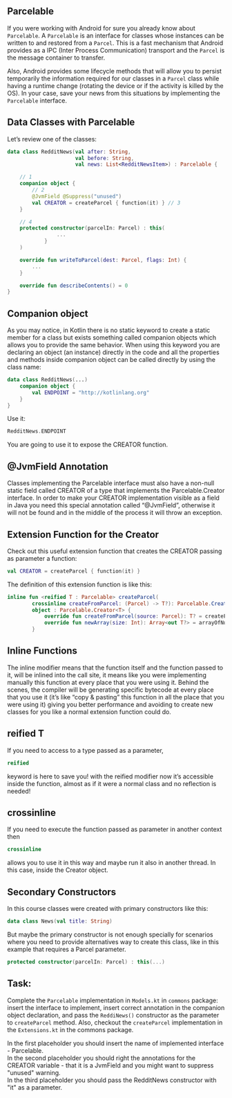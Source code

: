 Parcelable
----------

If you were working with Android for sure you already know about `Parcelable`. A `Parcelable` is an interface for classes whose instances can be written to and restored from a `Parcel`. This is a fast mechanism that Android provides as a IPC (Inter Process Communication) transport and the `Parcel` is the message container to transfer.

Also, Android provides some lifecycle methods that will allow you to persist temporarily the information required for our classes in a `Parcel` class while having a runtime change (rotating the device or if the activity is killed by the OS). In your case, save your news from this situations by implementing the `Parcelable` interface.

Data Classes with Parcelable
----------------------------

Let’s review one of the classes:


```kotlin
data class RedditNews(val after: String,
                      val before: String,
                      val news: List<RedditNewsItem>) : Parcelable {

    // 1
    companion object {
        // 2
        @JvmField @Suppress("unused")
        val CREATOR = createParcel { function(it) } // 3
    }

    // 4
    protected constructor(parcelIn: Parcel) : this(
                ...
            }
    )

    override fun writeToParcel(dest: Parcel, flags: Int) {
        ...
    }

    override fun describeContents() = 0
}
```


Companion object
-------------------

As you may notice, in Kotlin there is no static keyword to create a static member for a class but exists something called companion objects which allows you to provide the same behavior. When using this keyword you are declaring an object (an instance) directly in the code and all the properties and methods inside companion object can be called directly by using the class name:


```kotlin
data class RedditNews(...)
    companion object {
        val ENDPOINT = "http://kotlinlang.org"
    }
}
```      
Use it:


```kotlin
RedditNews.ENDPOINT
```      
You are going to use it to expose the CREATOR function.


@JvmField Annotation
-----------------------

Classes implementing the Parcelable interface must also have a non-null static field called CREATOR of a type that implements the Parcelable.Creator interface. In order to make your CREATOR implementation visible as a field in Java you need this special annotation called “@JvmField”, otherwise it will not be found and in the middle of the process it will throw an exception.

Extension Function for the Creator
-------------------------------------

Check out this useful extension function that creates the CREATOR passing as parameter a function:


```kotlin
val CREATOR = createParcel { function(it) }
```      
The definition of this extension function is like this:


```kotlin
inline fun <reified T : Parcelable> createParcel(
        crossinline createFromParcel: (Parcel) -> T?): Parcelable.Creator<T> =
        object : Parcelable.Creator<T> {
            override fun createFromParcel(source: Parcel): T? = createFromParcel(source)
            override fun newArray(size: Int): Array<out T?> = arrayOfNulls(size)
        }
```      
Inline Functions
---------------------

The inline modifier means that the function itself and the function passed to it, will be inlined into the call site, it means like you were implementing manually this function at every place that you were using it. Behind the scenes, the compiler will be generating specific bytecode at every place that you use it (it’s like “copy & pasting” this function in all the place that you were using it) giving you better performance and avoiding to create new classes for you like a normal extension function could do.

reified T
--------------

If you need to access to a type passed as a parameter,
```kotlin
reified
```      
keyword is here to save you! with the reified modifier now it’s accessible inside the function, almost as if it were a normal class and no reflection is needed!

crossinline
----------------

If you need to execute the function passed as parameter in another context then
```kotlin
crossinline
```      
allows you to use it in this way and maybe run it also in another thread. In this case, inside the Creator object.

Secondary Constructors
-------------------------

In this course classes were created with primary constructors like this:


```kotlin
data class News(val title: String)
```      
But maybe the primary constructor is not enough specially for scenarios where you need to provide alternatives way to create this class, like in this example that requires a Parcel parameter.


```kotlin
protected constructor(parcelIn: Parcel) : this(...)
```      
Task:
-----

Complete the `Parcelable` implementation in `Models.kt` in `commons` package: insert the interface to implement, insert correct annotation in the companion object declaration, and pass the `ReddiNews()` constructor as the parameter to `createParcel` method. Also, checkout the `createParcel` implementation in the `Extensions.kt` in the commons package.

  
<div class='hint'>In the first placeholder you should insert the name of implemented interface - Parcelable.</div>
<div class='hint'>In the second placeholder you should right the annotations for the CREATOR variable - that it is a JvmField and you might want to suppress "unused" warning.</div>
<div class='hint'>In the third placeholder you should pass the RedditNews constructor with "it" as a parameter.</div>
